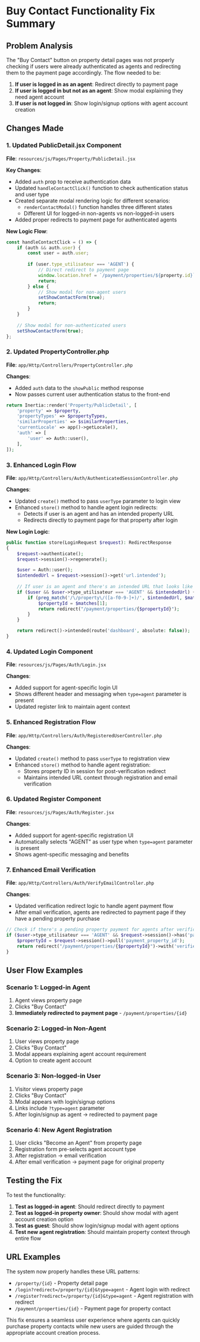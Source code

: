 # Buy Contact Functionality Fix Summary

## Problem Analysis
The "Buy Contact" button on property detail pages was not properly checking if users were already authenticated as agents and redirecting them to the payment page accordingly. The flow needed to be:

1. **If user is logged in as an agent**: Redirect directly to payment page
2. **If user is logged in but not as an agent**: Show modal explaining they need agent account
3. **If user is not logged in**: Show login/signup options with agent account creation

## Changes Made

### 1. Updated PublicDetail.jsx Component
**File**: `resources/js/Pages/Property/PublicDetail.jsx`

**Key Changes**:
- Added `auth` prop to receive authentication data
- Updated `handleContactClick()` function to check authentication status and user type
- Created separate modal rendering logic for different scenarios:
  - `renderContactModal()` function handles three different states
  - Different UI for logged-in non-agents vs non-logged-in users
- Added proper redirects to payment page for authenticated agents

**New Logic Flow**:
```javascript
const handleContactClick = () => {
    if (auth && auth.user) {
        const user = auth.user;
        
        if (user.type_utilisateur === 'AGENT') {
            // Direct redirect to payment page
            window.location.href = `/payment/properties/${property.id}`;
            return;
        } else {
            // Show modal for non-agent users
            setShowContactForm(true);
            return;
        }
    }
    
    // Show modal for non-authenticated users
    setShowContactForm(true);
};
```

### 2. Updated PropertyController.php
**File**: `app/Http/Controllers/PropertyController.php`

**Changes**:
- Added `auth` data to the `showPublic` method response
- Now passes current user authentication status to the front-end

```php
return Inertia::render('Property/PublicDetail', [
    'property' => $property,
    'propertyTypes' => $propertyTypes,
    'similarProperties' => $similarProperties,
    'currentLocale' => app()->getLocale(),
    'auth' => [
        'user' => Auth::user(),
    ],
]);
```

### 3. Enhanced Login Flow
**File**: `app/Http/Controllers/Auth/AuthenticatedSessionController.php`

**Changes**:
- Updated `create()` method to pass `userType` parameter to login view
- Enhanced `store()` method to handle agent login redirects:
  - Detects if user is an agent and has an intended property URL
  - Redirects directly to payment page for that property after login

**New Login Logic**:
```php
public function store(LoginRequest $request): RedirectResponse
{
    $request->authenticate();
    $request->session()->regenerate();

    $user = Auth::user();
    $intendedUrl = $request->session()->get('url.intended');
    
    // If user is an agent and there's an intended URL that looks like a property page
    if ($user && $user->type_utilisateur === 'AGENT' && $intendedUrl) {
        if (preg_match('/\/property\/([a-f0-9-]+)/', $intendedUrl, $matches)) {
            $propertyId = $matches[1];
            return redirect("/payment/properties/{$propertyId}");
        }
    }

    return redirect()->intended(route('dashboard', absolute: false));
}
```

### 4. Updated Login Component
**File**: `resources/js/Pages/Auth/Login.jsx`

**Changes**:
- Added support for agent-specific login UI
- Shows different header and messaging when `type=agent` parameter is present
- Updated register link to maintain agent context

### 5. Enhanced Registration Flow
**File**: `app/Http/Controllers/Auth/RegisteredUserController.php`

**Changes**:
- Updated `create()` method to pass `userType` to registration view
- Enhanced `store()` method to handle agent registration:
  - Stores property ID in session for post-verification redirect
  - Maintains intended URL context through registration and email verification

### 6. Updated Register Component
**File**: `resources/js/Pages/Auth/Register.jsx`

**Changes**:
- Added support for agent-specific registration UI
- Automatically selects "AGENT" as user type when `type=agent` parameter is present
- Shows agent-specific messaging and benefits

### 7. Enhanced Email Verification
**File**: `app/Http/Controllers/Auth/VerifyEmailController.php`

**Changes**:
- Updated verification redirect logic to handle agent payment flow
- After email verification, agents are redirected to payment page if they have a pending property purchase

```php
// Check if there's a pending property payment for agents after verification
if ($user->type_utilisateur === 'AGENT' && $request->session()->has('payment_property_id')) {
    $propertyId = $request->session()->pull('payment_property_id');
    return redirect("/payment/properties/{$propertyId}")->with('verified', true);
}
```

## User Flow Examples

### Scenario 1: Logged-in Agent
1. Agent views property page
2. Clicks "Buy Contact"
3. **Immediately redirected to payment page** - `/payment/properties/{id}`

### Scenario 2: Logged-in Non-Agent
1. User views property page
2. Clicks "Buy Contact"
3. Modal appears explaining agent account requirement
4. Option to create agent account

### Scenario 3: Non-logged-in User
1. Visitor views property page
2. Clicks "Buy Contact"
3. Modal appears with login/signup options
4. Links include `?type=agent` parameter
5. After login/signup as agent → redirected to payment page

### Scenario 4: New Agent Registration
1. User clicks "Become an Agent" from property page
2. Registration form pre-selects agent account type
3. After registration → email verification
4. After email verification → payment page for original property

## Testing the Fix

To test the functionality:

1. **Test as logged-in agent**: Should redirect directly to payment
2. **Test as logged-in property owner**: Should show modal with agent account creation option
3. **Test as guest**: Should show login/signup modal with agent options
4. **Test new agent registration**: Should maintain property context through entire flow

## URL Examples

The system now properly handles these URL patterns:
- `/property/{id}` - Property detail page
- `/login?redirect=/property/{id}&type=agent` - Agent login with redirect
- `/register?redirect=/property/{id}&type=agent` - Agent registration with redirect
- `/payment/properties/{id}` - Payment page for property contact

This fix ensures a seamless user experience where agents can quickly purchase property contacts while new users are guided through the appropriate account creation process.
